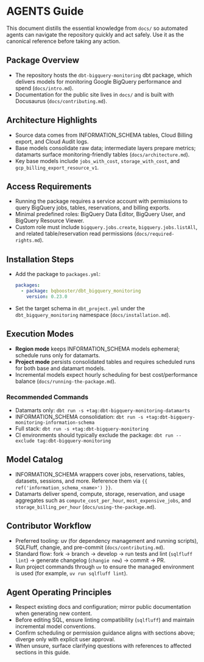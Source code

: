 # AGENTS Guide

This document distills the essential knowledge from `docs/` so automated agents can navigate the repository quickly and act safely. Use it as the canonical reference before taking any action.

## Package Overview
- The repository hosts the `dbt-bigquery-monitoring` dbt package, which delivers models for monitoring Google BigQuery performance and spend (`docs/intro.md`).
- Documentation for the public site lives in `docs/` and is built with Docusaurus (`docs/contributing.md`).

## Architecture Highlights
- Source data comes from INFORMATION_SCHEMA tables, Cloud Billing export, and Cloud Audit logs.
- Base models consolidate raw data; intermediate layers prepare metrics; datamarts surface monitoring-friendly tables (`docs/architecture.md`).
- Key base models include `jobs_with_cost`, `storage_with_cost`, and `gcp_billing_export_resource_v1`.

## Access Requirements
- Running the package requires a service account with permissions to query BigQuery jobs, tables, reservations, and billing exports.
- Minimal predefined roles: BigQuery Data Editor, BigQuery User, and BigQuery Resource Viewer.
- Custom role must include `bigquery.jobs.create`, `bigquery.jobs.listAll`, and related table/reservation read permissions (`docs/required-rights.md`).

## Installation Steps
- Add the package to `packages.yml`:
  ```yml
  packages:
    - package: bqbooster/dbt_bigquery_monitoring
      version: 0.23.0
  ```
- Set the target schema in `dbt_project.yml` under the `dbt_bigquery_monitoring` namespace (`docs/installation.md`).

## Execution Modes
- **Region mode** keeps INFORMATION_SCHEMA models ephemeral; schedule runs only for datamarts.
- **Project mode** persists consolidated tables and requires scheduled runs for both base and datamart models.
- Incremental models expect hourly scheduling for best cost/performance balance (`docs/running-the-package.md`).

### Recommended Commands
- Datamarts only: `dbt run -s +tag:dbt-bigquery-monitoring-datamarts`
- INFORMATION_SCHEMA consolidation: `dbt run -s +tag:dbt-bigquery-monitoring-information-schema`
- Full stack: `dbt run -s +tag:dbt-bigquery-monitoring`
- CI environments should typically exclude the package: `dbt run --exclude tag:dbt-bigquery-monitoring`

## Model Catalog
- INFORMATION_SCHEMA wrappers cover jobs, reservations, tables, datasets, sessions, and more. Reference them via `{{ ref('information_schema_<name>') }}`.
- Datamarts deliver spend, compute, storage, reservation, and usage aggregates such as `compute_cost_per_hour`, `most_expensive_jobs`, and `storage_billing_per_hour` (`docs/using-the-package.md`).

## Contributor Workflow
- Preferred tooling: uv (for dependency management and running scripts), SQLFluff, changie, and pre-commit (`docs/contributing.md`).
- Standard flow: fork → branch → develop → run tests and lint (`sqlfluff lint`) → generate changelog (`changie new`) → commit → PR.
- Run project commands through `uv` to ensure the managed environment is used (for example, `uv run sqlfluff lint`).

## Agent Operating Principles
- Respect existing docs and configuration; mirror public documentation when generating new content.
- Before editing SQL, ensure linting compatibility (`sqlfluff`) and maintain incremental model conventions.
- Confirm scheduling or permission guidance aligns with sections above; diverge only with explicit user approval.
- When unsure, surface clarifying questions with references to affected sections in this guide.
